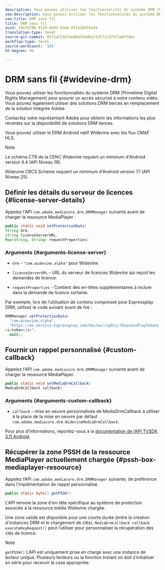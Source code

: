 ```yaml
---
description: Vous pouvez utiliser les fonctionnalités du système DRM (Primetime Digital Rights Management) pour assurer un accès sécurisé à votre contenu vidéo. Vous pouvez également utiliser des solutions DRM tierces en remplacement de la solution intégrée Adobe.
seo-description: Vous pouvez utiliser les fonctionnalités du système DRM (Primetime Digital Rights Management) pour assurer un accès sécurisé à votre contenu vidéo. Vous pouvez également utiliser des solutions DRM tierces en remplacement de la solution intégrée Adobe.
seo-title: DRM sans fil
title: DRM sans fil
uuid: 3a5fd786-4319-4e92-83b6-0f5328df6a44
translation-type: tm+mt
source-git-commit: 0271af21b74e80455ddb2c53571cd75f3a0f56ba
workflow-type: tm+mt
source-wordcount: '325'
ht-degree: 0%

---
```



# DRM sans fil {#widevine-drm}

Vous pouvez utiliser les fonctionnalités du système DRM (Primetime Digital Rights Management) pour assurer un accès sécurisé à votre contenu vidéo. Vous pouvez également utiliser des solutions DRM tierces en remplacement de la solution intégrée Adobe.

Contactez votre représentant Adobe pour obtenir les informations les plus récentes sur la disponibilité de solutions DRM tierces.

<!--<a id="section_1385440013EF4A9AA45B6AC98919E662"></a>-->

Vous pouvez utiliser le DRM Android natif Widevine avec les flux CMAF HLS.

>[!NOTE]
>
> Le schéma CTR de la CENC Widevine requiert un minimum d&#39;Android version 4.4 (API Niveau 19).
>
> Widevine CBCS Scheme requiert un minimum d&#39;Android version 7.1 (API Niveau 25).

## Définir les détails du serveur de licences {#license-server-details}

Appelez l&#39;API `com.adobe.mediacore.drm.DRMManager` suivante avant de charger la ressource MediaPlayer :

```java
public static void setProtectionData(
String drm,
String licenseServerURL,
Map<String, String> requestProperties)
```

### Arguments {#arguments-license-server}

* `drm` -  `"com.widevine.alpha"` pour Widevine.

* `licenseServerURL` - URL du serveur de licences Widevine qui reçoit les demandes de licence.

* `requestProperties` - Contient des en-têtes supplémentaires à inclure dans la demande de licence sortante.

Par exemple, lors de l’utilisation de contenu compressé pour Expressplay DRM, utilisez le code suivant avant de lire :

```java
DRMManager.setProtectionData(
  "com.widevine.alpha",  
  "https://wv.service.expressplay.com/hms/wv/rights/?ExpressPlayToken= 
<i>token</i>",  
  null);
```

## Fournir un rappel personnalisé {#custom-callback}

Appelez l&#39;API `com.adobe.mediacore.drm.DRMManager` suivante avant de charger la ressource MediaPlayer.

```java
public static void setMediaDrmCallback(
MediaDrmCallback callback)
```

### Arguments {#arguments-custom-callback}

* `callback` - mise en oeuvre personnalisée de MediaDrmCallback à utiliser à la place de la mise en oeuvre par défaut  `com.adobe.mediacore.drm.WidevineMediaDrmCallback`.

Pour plus d’informations, reportez-vous à la [documentation de l’API TVSDK 3.11 Android](https://help.adobe.com/en_US/primetime/api/psdk/javadoc3.11/index.html).

## Récupérer la zone PSSH de la ressource MediaPlayer actuellement chargée {#pssh-box-mediaplayer-resoource}

Appelez l’API `com.adobe.mediacore.drm.DRMManager` suivante, de préférence dans l’implémentation de rappel personnalisé.

```java
public static byte[] getPSSH()
```

L&#39;API renvoie la zone d&#39;en-tête spécifique au système de protection associée à la ressource média Widevine chargée.

Une zone valide est disponible pour une courte durée (entre la création d&#39;instances DRM et le chargement de clés). `MediaDrmCallback callback executeKeyRequest()` peut l’utiliser pour personnaliser la récupération des clés de licence.

>[!NOTE]
>
> `getPSSH()` L’API est uniquement prise en charge avec une instance de lecteur unique. Plusieurs lecteurs ou la fonction Instant on doit s’initialiser en série pour recevoir la case appropriée.

